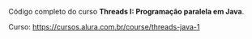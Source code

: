 Código completo do curso **Threads I: Programação paralela em Java**.

Curso: https://cursos.alura.com.br/course/threads-java-1
